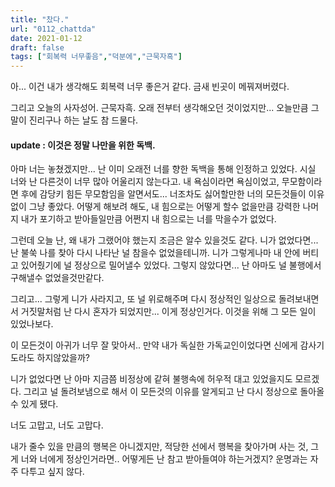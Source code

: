 ```yaml
---
title: "찼다."
url: "0112_chattda"
date: 2021-01-12
draft: false
tags: ["회복력 너무좋음","덕분에","근묵자흑"]
---
```

아... 이건 내가 생각해도 회복력 너무 좋은거 같다. 금새 빈곳이 메꿔져버렸다.

그리고 오늘의 사자성어. 근묵자흑. 오래 전부터 생각해오던 것이었지만...
오늘만큼 그말이 진리구나 하는 날도 참 드물다.

#### update : 이것은 정말 나만을 위한 독백.

아마 너는 놓쳤겠지만...
난 이미 오래전 너를 향한 독백을 통해 인정하고 있었다.
시실 너와 난 다른것이 너무 많아 어울리지 않는다고.
내 욕심이라면 욕심이었고,
무모함이라면 후에 감당키 힘든 무모함임을 알면서도...
너조차도 싫어할만한 너의 모든것들이 이유없이 그냥 좋았다.
어떻게 해보려 해도, 내 힘으로는 어떻게 할수 없을만큼 강력한 나머지
내가 포기하고 받아들일만큼 어쩐지 내 힘으로는 너를 막을수가 없었다.

그런데 오늘 난, 왜 내가 그랬어야 했는지 조금은 알수 있을것도 같다.
니가 없었다면... 난 불쑥 나를 찾아 다시 나타난 널 참을수 없었을테니까.
니가 그렇게나마 내 안에 버티고 있어줬기에 널 정상으로 밀어낼수 있었다.
그렇지 않았다면... 난 아마도 널 불행에서 구해낼수 없었을것만같다.

그리고... 그렇게 니가 사라지고,
또 널 위로해주며 다시 정상적인 일상으로 돌려보내면서
거짓말처럼 난 다시 혼자가 되었지만... 이게 정상인거다.
이것을 위해 그 모든 일이 있었나보다.

이 모든것이 아귀가 너무 잘 맞아서.. 
만약 내가 독실한 가독교인이었다면 신에게 감사기도라도 하지않았을까?

니가 없었다면 난 아마 지금쯤 비정상에 같혀
불행속에 허우적 대고 있었을지도 모르겠다.
그리고 널 돌려보냄으로 해서 이 모든것의 이유를 알게되고
난 다시 정상으로 돌아올수 있게 됐다.

너도 고맙고, 너도 고맙다.

내가 줄수 있을 만큼의 행복은 아니겠지만,
적당한 선에서 행복을 찾아가며 사는 것,
그게 너와 너에게 정상인거라면..
어떻게든 난 참고 받아들여야 하는거겠지?
운명과는 자주 다투고 싶지 않다.
